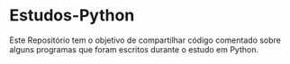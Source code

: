# Estudos-Python
Este Repositório tem o objetivo de compartilhar código comentado sobre alguns programas que foram escritos durante o estudo em Python.
